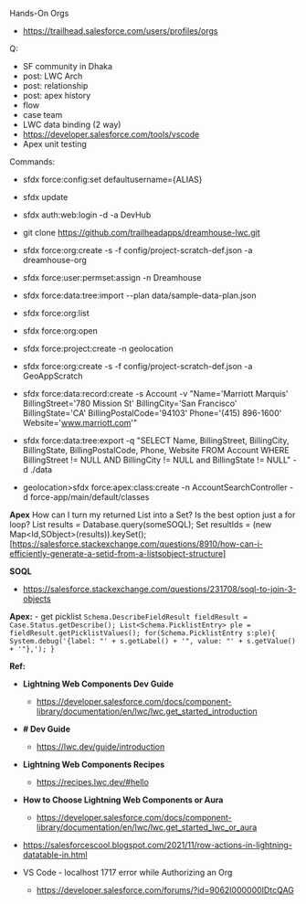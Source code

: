 Hands-On Orgs
  - https://trailhead.salesforce.com/users/profiles/orgs

Q:
  - SF community in Dhaka
  - post: LWC Arch
  - post: relationship
  - post: apex history
  - flow
  - case team
  - LWC data binding (2 way)
  - https://developer.salesforce.com/tools/vscode
  - Apex unit testing 

Commands:
  - sfdx force:config:set defaultusername={ALIAS}
  - sfdx update
  - sfdx auth:web:login -d -a DevHub
  - git clone https://github.com/trailheadapps/dreamhouse-lwc.git
  - sfdx force:org:create -s -f config/project-scratch-def.json -a dreamhouse-org
  - sfdx force:user:permset:assign -n Dreamhouse
  - sfdx force:data:tree:import --plan data/sample-data-plan.json
  - sfdx force:org:list
  - sfdx force:org:open

  - sfdx force:project:create -n geolocation
  - sfdx force:org:create -s -f config/project-scratch-def.json -a GeoAppScratch
  - sfdx force:data:record:create -s Account -v "Name='Marriott Marquis' BillingStreet='780 Mission St' BillingCity='San Francisco' BillingState='CA' BillingPostalCode='94103' Phone='(415) 896-1600' Website='www.marriott.com'"
  - sfdx force:data:tree:export -q "SELECT Name, BillingStreet, BillingCity, BillingState, BillingPostalCode, Phone, Website FROM Account WHERE BillingStreet != NULL AND BillingCity != NULL and BillingState != NULL" -d ./data


  - geolocation>sfdx force:apex:class:create -n AccountSearchController -d force-app/main/default/classes

<b>Apex</b>
  How can I turn my returned List<SObject> into a Set<Id>? Is the best option just a for loop?
    List<SObject> results = Database.query(someSOQL);
    Set<Id> resultIds = (new Map<Id,SObject>(results)).keySet();
    [https://salesforce.stackexchange.com/questions/8910/how-can-i-efficiently-generate-a-setid-from-a-listsobject-structure]

 <b>SOQL</b>
   - https://salesforce.stackexchange.com/questions/231708/soql-to-join-3-objects
  
  <b>Apex:</b>
    - get picklist
      ```
      Schema.DescribeFieldResult fieldResult = Case.Status.getDescribe();
      List<Schema.PicklistEntry> ple = fieldResult.getPicklistValues();
      for(Schema.PicklistEntry s:ple){
        System.debug('{label: "' + s.getLabel() + '", value: "' + s.getValue() + '"},');
      }
      ```
  
<b>Ref:</b>
  - <b>Lightning Web Components Dev Guide</b>
     - https://developer.salesforce.com/docs/component-library/documentation/en/lwc/lwc.get_started_introduction
  
  - <b> # Dev Guide </b>
      - https://lwc.dev/guide/introduction
  
  - <b> Lightning Web Components Recipes </b>
    -  https://recipes.lwc.dev/#hello
  
  - <b>How to Choose Lightning Web Components or Aura </b>
    - https://developer.salesforce.com/docs/component-library/documentation/en/lwc/lwc.get_started_lwc_or_aura

  - https://salesforcescool.blogspot.com/2021/11/row-actions-in-lightning-datatable-in.html
  
  - VS Code - localhost 1717 error while Authorizing an Org
    - https://developer.salesforce.com/forums/?id=9062I000000IDtcQAG 

